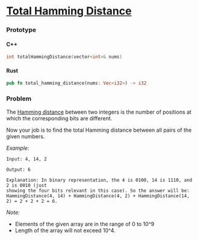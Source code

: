 # [Total Hamming Distance](https://leetcode.com/problems/total-hamming-distance/)

### Prototype

#### C++

```cpp
int totalHammingDistance(vector<int>& nums)
```

#### Rust

```rs
pub fn total_hamming_distance(nums: Vec<i32>) -> i32
```


### Problem

The [Hamming distance](https://en.wikipedia.org/wiki/Hamming_distance) between two integers is the number of positions at which the corresponding bits are different.

Now your job is to find the total Hamming distance between all pairs of the given numbers.

*Example:*
```
Input: 4, 14, 2

Output: 6

Explanation: In binary representation, the 4 is 0100, 14 is 1110, and 2 is 0010 (just
showing the four bits relevant in this case). So the answer will be:
HammingDistance(4, 14) + HammingDistance(4, 2) + HammingDistance(14, 2) = 2 + 2 + 2 = 6.
```

*Note:*
* Elements of the given array are in the range of 0 to 10^9
* Length of the array will not exceed 10^4.